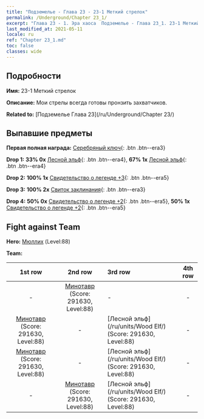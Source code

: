 ```yaml
---
title: "Подземелье - Глава 23 - 23-1 Меткий стрелок"
permalink: /Underground/Chapter 23_1/
excerpt: "Глава 23 - 1. Эра хаоса  Подземелье - Глава 23_1. 23-1 Меткий стрелок"
last_modified_at: 2021-05-11
locale: ru
ref: "Chapter 23_1.md"
toc: false
classes: wide
---
```


## Подробности

 **Имя:** 23-1 Меткий стрелок

 **Описание:** Мои стрелы всегда готовы пронзить захватчиков.

 **Related to:** [Подземелье Глава 23](/ru/Underground/Chapter 23/)

## Выпавшие предметы

 **Первая полная награда:** [Серебряный ключ](/ItemsRU/con_693/){: .btn .btn--era3}

 **Drop 1:** **33% 0x** [Лесной эльф](/ItemsRU/unt_201/){: .btn .btn--era4}, **67% 1x** [Лесной эльф](/ItemsRU/unt_201/){: .btn .btn--era4}

 **Drop 2:** **100% 1x** [Свидетельство о легенде +3](/ItemsRU/mat_88/){: .btn .btn--era5}

 **Drop 3:** **100% 2x** [Свиток заклинания](/ItemsRU/con_694/){: .btn .btn--era3}

 **Drop 4:** **50% 0x** [Свидетельство о легенде +2](/ItemsRU/mat_81/){: .btn .btn--era5}, **50% 1x** [Свидетельство о легенде +2](/ItemsRU/mat_81/){: .btn .btn--era5}


## Fight against Team
 **Hero:** [Мюллих](/ru/heroes/Mullich/) (Level:88)

 **Team:**


  | 1st row | 2nd row | 3rd row | 4th row |
  |:----:|:----:|:----|:----:|
  | - | [Минотавр](/ru/units/Minotaur/) (Score: 291630, Level:88)  | - | - |
  | [Минотавр](/ru/units/Minotaur/) (Score: 291630, Level:88)  | - | [Лесной эльф](/ru/units/Wood Elf/) (Score: 291630, Level:88)  | - |
  | [Минотавр](/ru/units/Minotaur/) (Score: 291630, Level:88)  | - | [Лесной эльф](/ru/units/Wood Elf/) (Score: 291630, Level:88)  | - |
  | - | [Минотавр](/ru/units/Minotaur/) (Score: 291630, Level:88)  | [Лесной эльф](/ru/units/Wood Elf/) (Score: 291630, Level:88)  | - |


